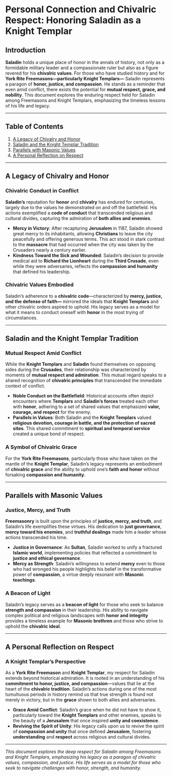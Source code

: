 # Personal Connection and Chivalric Respect: Honoring Saladin as a Knight Templar

## Introduction

**Saladin** holds a unique place of honor in the annals of history, not only as a formidable military leader and a compassionate ruler but also as a figure revered for his **chivalric values**. For those who have studied history and for **York Rite Freemasons—particularly Knight Templars—** Saladin represents a paragon of **honor, justice, and compassion**. He stands as a reminder that even amid conflict, there exists the potential for **mutual respect, grace, and nobility**. This document explores the enduring respect held for Saladin among Freemasons and Knight Templars, emphasizing the timeless lessons of his life and legacy.

---

## Table of Contents

1. [A Legacy of Chivalry and Honor](#a-legacy-of-chivalry-and-honor)
2. [Saladin and the Knight Templar Tradition](#saladin-and-the-knight-templar-tradition)
3. [Parallels with Masonic Values](#parallels-with-masonic-values)
4. [A Personal Reflection on Respect](#a-personal-reflection-on-respect)

---

## A Legacy of Chivalry and Honor

### Chivalric Conduct in Conflict

**Saladin’s** reputation for **honor** and **chivalry** has endured for centuries, largely due to the values he demonstrated on and off the battlefield. His actions exemplified a **code of conduct** that transcended religious and cultural divides, capturing the admiration of **both allies and enemies**.

- **Mercy in Victory**: After recapturing **Jerusalem** in 1187, Saladin showed great mercy to its inhabitants, allowing **Christians** to leave the city peacefully and offering generous terms. This act stood in stark contrast to the **massacre** that had occurred when the city was taken by the Crusaders nearly a century earlier.
- **Kindness Toward the Sick and Wounded**: Saladin’s decision to provide medical aid to **Richard the Lionheart** during the **Third Crusade**, even while they were adversaries, reflects the **compassion and humanity** that defined his leadership.

### Chivalric Values Embodied

Saladin’s adherence to a **chivalric code**—characterized by **mercy, justice, and the defense of faith—** mirrored the ideals that **Knight Templars** and other chivalric orders aspired to uphold. His legacy serves as a model for what it means to conduct oneself with **honor** in the most trying of circumstances.

---

## Saladin and the Knight Templar Tradition

### Mutual Respect Amid Conflict

While the **Knight Templars** and **Saladin** found themselves on opposing sides during the **Crusades**, their relationship was characterized by moments of **mutual respect and admiration**. This mutual regard speaks to a shared recognition of **chivalric principles** that transcended the immediate context of conflict.

- **Noble Conduct on the Battlefield**: Historical accounts often depict encounters where **Templars** and **Saladin’s forces** treated each other with **honor**, adhering to a set of shared values that emphasized **valor, courage, and respect** for the enemy.
- **Parallels in Values**: Both Saladin and the **Knight Templars** valued **religious devotion, courage in battle, and the protection of sacred sites**. This shared commitment to **spiritual and temporal service** created a unique bond of respect.

### A Symbol of Chivalric Grace

For the **York Rite Freemasons**, particularly those who have taken on the mantle of the **Knight Templar**, Saladin’s legacy represents an embodiment of **chivalric grace** and the ability to uphold one’s **faith and honor** without forsaking **compassion and humanity**.

---

## Parallels with Masonic Values

### Justice, Mercy, and Truth

**Freemasonry** is built upon the principles of **justice, mercy, and truth**, and Saladin’s life exemplifies these virtues. His dedication to **just governance**, **mercy toward his enemies**, and **truthful dealings** made him a leader whose actions transcended his time.

- **Justice in Governance**: As **Sultan**, Saladin worked to unify a fractured **Islamic world**, implementing policies that reflected a commitment to **justice and ethical governance**.
- **Mercy as Strength**: Saladin’s willingness to extend **mercy** even to those who had wronged his people highlights his belief in the transformative power of **compassion**, a virtue deeply resonant with **Masonic teachings**.

### A Beacon of Light

Saladin’s legacy serves as a **beacon of light** for those who seek to balance **strength and compassion** in their leadership. His ability to navigate complex political and religious landscapes with **honor and integrity** provides a timeless example for **Masonic brethren** and those who strive to uphold the **chivalric ideal**.

---

## A Personal Reflection on Respect

### A Knight Templar’s Perspective

As a **York Rite Freemason** and **Knight Templar**, my respect for Saladin extends beyond historical admiration. It is rooted in an understanding of his **commitment to honor, justice, and compassion**—values that lie at the heart of the **chivalric tradition**. Saladin’s actions during one of the most tumultuous periods in history remind us that true strength is found not merely in victory, but in the **grace** shown to both allies and adversaries.

- **Grace Amid Conflict**: Saladin’s grace when he did not have to show it, particularly toward the **Knight Templars** and other enemies, speaks to the beauty of a **Jerusalem** that once inspired **unity and coexistence**.
- **Reviving the Spirit of Unity**: His legacy calls upon us to revive the spirit of **compassion and unity** that once defined **Jerusalem**, fostering **understanding** and **respect** across religious and cultural divides.

---

*This document explores the deep respect for Saladin among Freemasons and Knight Templars, emphasizing his legacy as a paragon of chivalric values, compassion, and justice. His life serves as a model for those who seek to navigate challenges with honor, strength, and humanity.*
